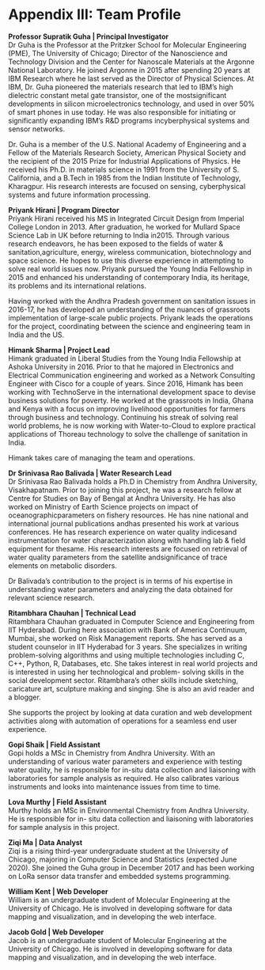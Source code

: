 # Appendix III: Team Profile

**Professor Supratik Guha \| Principal Investigator**  
Dr Guha is the Professor at the Pritzker School for Molecular Engineering \(PME\), The University of Chicago; Director of the Nanoscience and Technology Division and the Center for Nanoscale Materials at the Argonne National Laboratory. He joined Argonne in 2015 after spending 20 years at IBM Research where he last served as the Director of Physical Sciences. At IBM, Dr. Guha pioneered the materials research that led to IBM’s high dielectric constant metal gate transistor, one of the mostsignificant developments in silicon microelectronics technology, and used in over 50% of smart phones in use today. He was also responsible for initiating or significantly expanding IBM’s R&D programs incyberphysical systems and sensor networks.

Dr. Guha is a member of the U.S. National Academy of Engineering and a Fellow of the Materials Research Society, American Physical Society and the recipient of the 2015 Prize for Industrial Applications of Physics. He received his Ph.D. in materials science in 1991 from the University of S. California, and a B.Tech in 1985 from the Indian Institute of Technology, Kharagpur. His research interests are focused on sensing, cyberphysical systems and future information processing.

**Priyank Hirani \| Program Director**  
Priyank Hirani received his MS in Integrated Circuit Design from Imperial College London in 2013. After graduation, he worked for Mullard Space Science Lab in UK before returning to India in2015. Through various research endeavors, he has been exposed to the fields of water & sanitation,agriculture, energy, wireless communication, biotechnology and space science. He hopes to use this diverse experience in attempting to solve real world issues now. Priyank pursued the Young India Fellowship in 2015 and enhanced his understanding of contemporary India, its heritage, its problems and its international relations.

Having worked with the Andhra Pradesh government on sanitation issues in 2016-17, he has developed an understanding of the nuances of grassroots implementation of large-scale public projects. Priyank leads the operations for the project, coordinating between the science and engineering team in India and the US.

**Himank Sharma \| Project Lead**  
Himank graduated in Liberal Studies from the Young India Fellowship at Ashoka University in 2016. Prior to that he majored in Electronics and Electrical Communication engineering and worked as a Network Consulting Engineer with Cisco for a couple of years. Since 2016, Himank has been working with TechnoServe in the international development space to devise business solutions for poverty. He worked at the grassroots in India, Ghana and Kenya with a focus on improving livelihood opportunities for farmers through business and technology. Continuing his streak of solving real world problems, he is now working with Water-to-Cloud to explore practical applications of Thoreau technology to solve the challenge of sanitation in India.

Himank takes care of managing the team and operations.

**Dr Srinivasa Rao Balivada \| Water Research Lead**  
Dr Srinivasa Rao Balivada holds a Ph.D in Chemistry from Andhra University, Visakhapatnam. Prior to joining this project, he was a research fellow at Centre for Studies on Bay of Bengal at Andhra University. He has also worked on Ministry of Earth Science projects on impact of oceanographicparameters on fishery resources. He has nine national and international journal publications andhas presented his work at various conferences. He has research experience on water quality indicesand instrumentation for water characterization along with handling lab & field equipment for thesame. His research interests are focused on retrieval of water quality parameters from the satellite andsignificance of trace elements on metabolic disorders.

Dr Balivada’s contribution to the project is in terms of his expertise in understanding water parameters and analyzing the data obtained for relevant science research.

**Ritambhara Chauhan \| Technical Lead**  
Ritambhara Chauhan graduated in Computer Science and Engineering from IIT Hyderabad. During here association with Bank of America Continuum, Mumbai, she worked on Risk Management reports. She has served as a student counselor in IIT Hyderabad for 3 years. She specializes in writing problem-solving algorithms and using multiple technologies including C, C++, Python, R, Databases, etc. She takes interest in real world projects and is interested in using her technological and problem- solving skills in the social development sector. Ritambhara’s other skills include sketching, caricature art, sculpture making and singing. She is also an avid reader and a blogger.

She supports the project by looking at data curation and web development activities along with automation of operations for a seamless end user experience.

**Gopi Shaik \| Field Assistant**  
Gopi holds a MSc in Chemistry from Andhra University. With an understanding of various water parameters and experience with testing water quality, he is responsible for in-situ data collection and liaisoning with laboratories for sample analysis as required. He also calibrates various instruments and looks into maintenance issues from time to time.

**Lova Murthy \| Field Assistant**  
Murthy holds an MSc in Environmental Chemistry from Andhra University. He is responsible for in- situ data collection and liaisoning with laboratories for sample analysis in this project.

**Ziqi Ma \| Data Analyst**  
Ziqi is a rising third-year undergraduate student at the University of Chicago, majoring in Computer Science and Statistics \(expected June 2020\). She joined the Guha group in December 2017 and has been working on LoRa sensor data transfer and embedded systems programming.

**William Kent \| Web Developer**  
William is an undergraduate student of Molecular Engineering at the University of Chicago. He is involved in developing software for data mapping and visualization, and in developing the web interface.

**Jacob Gold \| Web Developer**  
Jacob is an undergraduate student of Molecular Engineering at the University of Chicago. He is involved in developing software for data mapping and visualization, and in developing the web interface.

